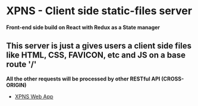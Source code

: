 # XPNS - Client side static-files server

**Front-end side build on React with Redux as a State manager**

## This server is just a gives users a client side files like HTML, CSS, FAVICON, etc and JS on a base route '/'

**All the other requests will be processed by other RESTful API (CROSS-ORIGIN)**

- [XPNS Web App](https://drab-cyan-chinchilla-slip.cyclic.app)
